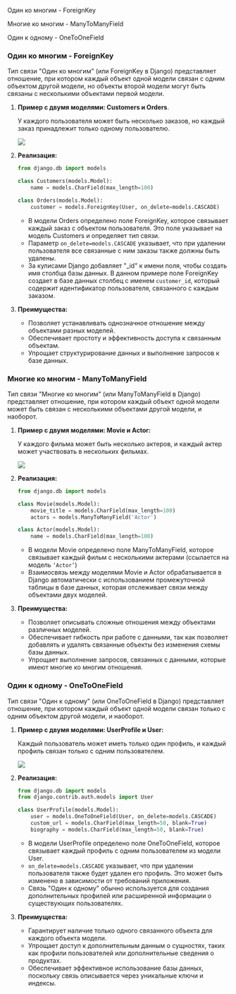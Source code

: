 Один ко многим - ForeignKey

Многие ко многим - ManyToManyField

Один к одному - OneToOneField

### Один ко многим - ForeignKey

Тип связи "Один ко многим" (или ForeignKey в Django) представляет отношение, при котором каждый объект одной модели связан с одним объектом другой модели, но объекты второй модели могут быть связаны с несколькими объектами первой модели.

1. **Пример с двумя моделями: Customers и Orders**.
    
    У каждого пользователя может быть несколько заказов, но каждый заказ принадлежит только одному пользователю.
    
    [![](https://res.cloudinary.com/practicaldev/image/fetch/s--ZGfb3_y5--/c_limit%2Cf_auto%2Cfl_progressive%2Cq_auto%2Cw_800/https://i.postimg.cc/NM7wPYx6/one-to-many-erd.png)](https://res.cloudinary.com/practicaldev/image/fetch/s--ZGfb3_y5--/c_limit%2Cf_auto%2Cfl_progressive%2Cq_auto%2Cw_800/https://i.postimg.cc/NM7wPYx6/one-to-many-erd.png)
    
2. **Реализация:**
    
    ```Python
    from django.db import models
    
    class Customers(models.Model):
        name = models.CharField(max_length=100)
    
    class Orders(models.Model):
        customer = models.ForeignKey(User, on_delete=models.CASCADE)
    ```
    
    - В модели Orders определено поле ForeignKey, которое связывает каждый заказ с объектом пользователя. Это поле указывает на модель Customers и определяет тип связи.
    - Параметр `on_delete=models.CASCADE` указывает, что при удалении пользователя все связанные с ним заказы также должны быть удалены.
    - За кулисами Django добавляет "_id" к имени поля, чтобы создать имя столбца базы данных. В данном примере поле ForeignKey создает в базе данных столбец с именем `customer_id`, который содержит идентификатор пользователя, связанного с каждым заказом.
3. **Преимущества:**
    - Позволяет устанавливать однозначное отношение между объектами разных моделей.
    - Обеспечивает простоту и эффективность доступа к связанным объектам.
    - Упрощает структурирование данных и выполнение запросов к базе данных.

### Многие ко многим - **ManyToManyField**

Тип связи "Многие ко многим" (или ManyToManyField в Django) представляет отношение, при котором каждый объект одной модели может быть связан с несколькими объектами другой модели, и наоборот.

1. **Пример с двумя моделями: Movie и Actor:**
    
    У каждого фильма может быть несколько актеров, и каждый актер может участвовать в нескольких фильмах.
    
    [![](https://miro.medium.com/v2/resize:fit:1400/1*edu3GQjYMIOGxlowoOVuUQ.png)](https://miro.medium.com/v2/resize:fit:1400/1*edu3GQjYMIOGxlowoOVuUQ.png)
    
2. **Реализация:**
    
    ```Python
    from django.db import models
    
    class Movie(models.Model):
        movie_title = models.CharField(max_length=100)
        actors = models.ManyToManyField('Actor')
    
    class Actor(models.Model):
        name = models.CharField(max_length=100)
    ```
    
    - В модели Movie определено поле ManyToManyField, которое связывает каждый фильм с несколькими актерами (ссылается на модель `‘Actor’`)
    - Взаимосвязь между моделями Movie и Actor обрабатывается в Django автоматически с использованием промежуточной таблицы в базе данных, которая отслеживает связи между объектами двух моделей.
3. **Преимущества:**
    - Позволяет описывать сложные отношения между объектами различных моделей.
    - Обеспечивает гибкость при работе с данными, так как позволяет добавлять и удалять связанные объекты без изменения схемы базы данных.
    - Упрощает выполнение запросов, связанных с данными, которые имеют многие ко многим отношения.

### Один к одному - **OneToOneField**

Тип связи "Один к одному" (или OneToOneField в Django) представляет отношение, при котором каждый объект одной модели связан только с одним объектом другой модели, и наоборот.

1. **Пример с двумя моделями: UserProfile и User:**
    
    Каждый пользователь может иметь только один профиль, и каждый профиль связан только с одним пользователем.
    
    [![](https://i.stack.imgur.com/XHygZ.png)](https://i.stack.imgur.com/XHygZ.png)
    
2. **Реализация:**
    
    ```Python
    from django.db import models
    from django.contrib.auth.models import User
    
    class UserProfile(models.Model):
        user = models.OneToOneField(User, on_delete=models.CASCADE)
        custom_url = models.CharField(max_length=50, blank=True)
        biography = models.CharField(max_length=50, blank=True)
    ```
    
    - В модели UserProfile определено поле OneToOneField, которое связывает каждый профиль с одним пользователем из модели User.
    - `on_delete=models.CASCADE` указывает, что при удалении пользователя также будет удален его профиль. Это может быть изменено в зависимости от требований приложения.
    - Связь "Один к одному" обычно используется для создания дополнительных профилей или расширенной информации о существующих пользователях.
3. **Преимущества:**
    - Гарантирует наличие только одного связанного объекта для каждого объекта модели.
    - Упрощает доступ к дополнительным данным о сущностях, таких как профили пользователей или дополнительные сведения о продуктах.
    - Обеспечивает эффективное использование базы данных, поскольку связь описывается через уникальные ключи и индексы.

<div class="page-break" style="page-break-before: always;"></div>
